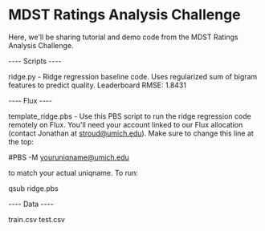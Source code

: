 # MDST Ratings Analysis Challenge

Here, we'll be sharing tutorial and demo code from the MDST Ratings
Analysis Challenge.

---- Scripts ----

ridge.py - Ridge regression baseline code. Uses regularized sum of
bigram features to predict quality. Leaderboard RMSE: 1.8431


---- Flux ----

template_ridge.pbs - Use this PBS script to run the ridge regression
code remotely on Flux. You'll need your account linked to our Flux
allocation (contact Jonathan at stroud@umich.edu). Make sure to change
this line at the top:

#PBS -M youruniqname@umich.edu

to match your actual uniqname. To run:

qsub ridge.pbs


---- Data ----

train.csv
test.csv
